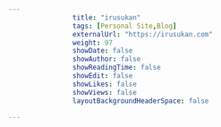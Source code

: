 ---
                title: "irusukan"
                tags: [Personal Site,Blog]
                externalUrl: "https://irusukan.com"
                weight: 97
                showDate: false
                showAuthor: false
                showReadingTime: false
                showEdit: false
                showLikes: false
                showViews: false
                layoutBackgroundHeaderSpace: false
                ---
